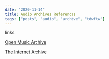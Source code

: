 ```yaml
---
date: "2020-11-14"
title: Audio Archives References
tags: ["posts", "audio", "archive", "tdwftw"]
---
```


links

[Open Music Archive](http://www.openmusicarchive.org/)

[The Internet Archive](https://archive.org/)